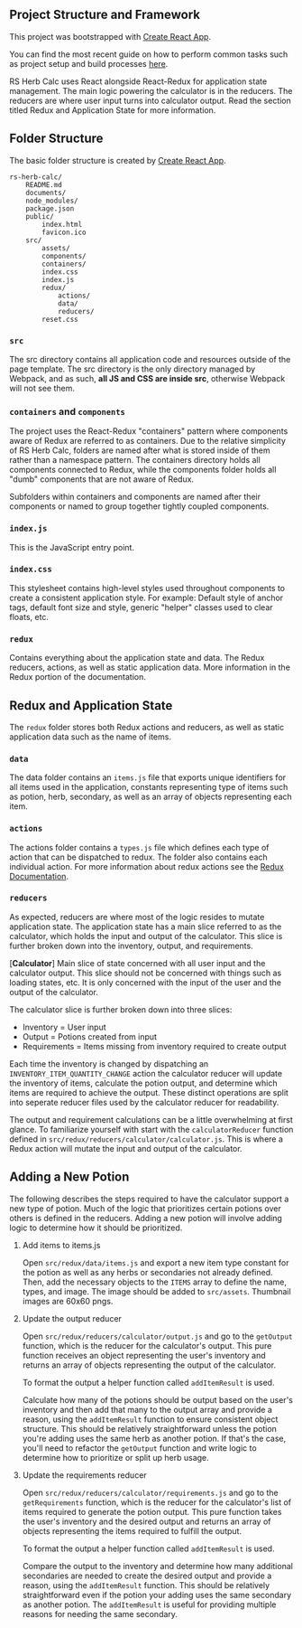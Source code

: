 ## Project Structure and Framework

This project was bootstrapped with [Create React App](https://github.com/facebookincubator/create-react-app).

You can find the most recent guide on how to perform common tasks such as project setup and build processes [here](https://github.com/facebookincubator/create-react-app/blob/master/packages/react-scripts/template/README.md).

RS Herb Calc uses React alongside React-Redux for application state management. The main logic powering the calculator is in the reducers. The reducers are where user input turns into calculator output. Read the section titled Redux and Application State for more information.


## Folder Structure
The basic folder structure is created by [Create React App](https://github.com/facebookincubator/create-react-app).

```
rs-herb-calc/
	README.md
	documents/
	node_modules/
	package.json
	public/
		index.html
		favicon.ico
	src/
		assets/
		components/
		containers/
		index.css
		index.js
		redux/
			actions/
			data/
			reducers/
		reset.css
```

### `src`
The src directory contains all application code and resources outside of the page template. The src directory is the only directory managed by Webpack, and as such, **all JS and CSS are inside src**, otherwise Webpack will not see them.

### `containers` and `components`
The project uses the React-Redux "containers" pattern where components aware of Redux are referred to as containers. Due to the relative simplicity of RS Herb Calc, folders are named after what is stored inside of them rather than a namespace pattern. The containers directory holds all components connected to Redux, while the components folder holds all "dumb" components that are not aware of Redux.

Subfolders within containers and components are named after their components or named to group together tightly coupled components.

### `index.js`
This is the JavaScript entry point.

### `index.css`
This stylesheet contains high-level styles used throughout components to create a consistent application style. For example: Default style of anchor tags, default font size and style, generic "helper" classes used to clear floats, etc.

### `redux`
Contains everything about the application state and data. The Redux reducers, actions, as well as static application data. More information in the Redux portion of the documentation.


## Redux and Application State
The `redux` folder stores both Redux actions and reducers, as well as static application data such as the name of items.

### `data`
The data folder contains an `items.js` file that exports unique identifiers for all items used in the application, constants representing type of items such as potion, herb, secondary, as well as an array of objects representing each item.

### `actions`
The actions folder contains a `types.js` file which defines each type of action that can be dispatched to redux. The folder also contains each individual action. For more information about redux actions see the [Redux Documentation](https://github.com/reactjs/redux).

### `reducers`
As expected, reducers are where most of the logic resides to mutate application state. The application state has a main slice referred to as the calculator, which holds the input and output of the calculator. This slice is further broken down into the inventory, output, and requirements.

[__Calculator__] Main slice of state concerned with all user input and the calculator output. This slice should not be concerned with things such as loading states, etc. It is only concerned with the input of the user and the output of the calculator.

The calculator slice is further broken down into three slices:
* Inventory = User input
* Output = Potions created from input
* Requirements = Items missing from inventory required to create output

Each time the inventory is changed by dispatching an `INVENTORY_ITEM_QUANTITY_CHANGE` action the calculator reducer will update the inventory of items, calculate the potion output, and determine which items are required to achieve the output. These distinct operations are split into seperate reducer files used by the calculator reducer for readability.

The output and requirement calculations can be a little overwhelming at first glance. To familiarize yourself with start with the `calculatorReducer` function defined in `src/redux/reducers/calculator/calculator.js`. This is where a Redux action will mutate the input and output of the calculator.


## Adding a New Potion
The following describes the steps required to have the calculator support a new type of potion. Much of the logic that prioritizes certain potions over others is defined in the reducers. Adding a new potion will involve adding logic to determine how it should be prioritized.

1. Add items to items.js
 
   Open `src/redux/data/items.js` and export a new item type constant for the potion as well as any herbs or secondaries not already defined. Then, add the necessary objects to the `ITEMS` array to define the name, types, and image. The image should be added to `src/assets`. Thumbnail images are 60x60 pngs.
   
   
2. Update the output reducer

   Open `src/redux/reducers/calculator/output.js` and go to the `getOutput` function, which is the reducer for the calculator's output. This pure function receives an object representing the user's inventory and returns an array of objects representing the output of the calculator.
   
   To format the output a helper function called `addItemResult` is used.
   
   Calculate how many of the potions should be output based on the user's inventory and then add that many to the output array and provide a reason, using the `addItemResult` function to ensure consistent object structure. This should be relatively straightforward unless the potion you're adding uses the same herb as another potion. If that's the case, you'll need to refactor the `getOutput` function and write logic to determine how to prioritize or split up herb usage.
   

3. Update the requirements reducer

   Open `src/redux/reducers/calculator/requirements.js` and go to the `getRequirements` function, which is the reducer for the calculator's list of items required to generate the potion output. This pure function takes the user's inventory and the desired output and returns an array of objects representing the items required to fulfill the output.
   
   To format the output a helper function called `addItemResult` is used.
   
   Compare the output to the inventory and determine how many additional secondaries are needed to create the desired output and provide a reason, using the `addItemResult` function. This should be relatively straightforward even if the potion your adding uses the same secondary as another potion. The `addItemResult` is useful for providing multiple reasons for needing the same secondary.
